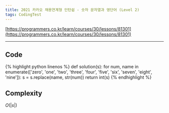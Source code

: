 ```yaml
---
title: 2021 카카오 채용연계형 인턴쉽 - 숫자 문자열과 영단어 (Level 2)
tags: CodingTest
---
```


[https://programmers.co.kr/learn/courses/30/lessons/81301](https://programmers.co.kr/learn/courses/30/lessons/81301)

<!--more-->

---

## Code
{% highlight python linenos %}
def solution(s):
    for num, name in enumerate(['zero', 'one', 'two', 'three', 'four', 'five', 'six', 'seven', 'eight', 'nine']):
        s = s.replace(name, str(num))
    return int(s)
{% endhighlight %}


## Complexity
$O(|s|)$
